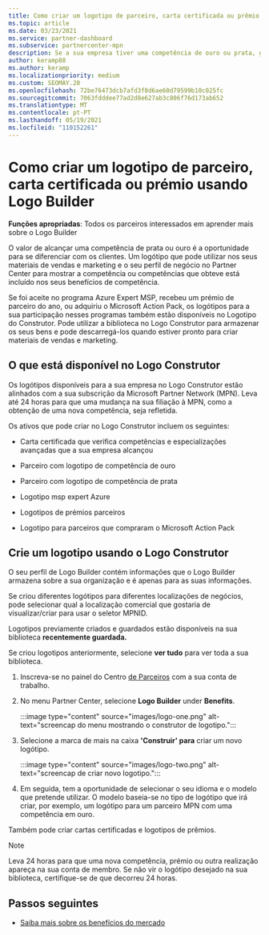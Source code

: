 ```yaml
---
title: Como criar um logotipo de parceiro, carta certificada ou prêmio usando o Logo Builder
ms.topic: article
ms.date: 03/23/2021
ms.service: partner-dashboard
ms.subservice: partnercenter-mpn
description: Se a sua empresa tiver uma competência de ouro ou prata, gere um logótipo personalizado para a sua empresa ou solicite uma carta de verificação certificada personalizada utilizando a ferramenta Logo Builder no Partner Center.
author: keramp88
ms.author: keramp
ms.localizationpriority: medium
ms.custom: SEOMAY.20
ms.openlocfilehash: 72be76473dcb7afd3f8d6ae60d79599b10c025fc
ms.sourcegitcommit: 7063fdddee77ad2d8e627ab3c806f76d173ab652
ms.translationtype: MT
ms.contentlocale: pt-PT
ms.lasthandoff: 05/19/2021
ms.locfileid: "110152261"
---
```

# <a name="how-to-create-a-partner-logo-certified-letter-or-award-using-logo-builder"></a>Como criar um logotipo de parceiro, carta certificada ou prémio usando Logo Builder

**Funções apropriadas**: Todos os parceiros interessados em aprender mais sobre o Logo Builder

O valor de alcançar uma competência de prata ou ouro é a oportunidade para se diferenciar com os clientes. Um logótipo que pode utilizar nos seus materiais de vendas e marketing e o seu perfil de negócio no Partner Center para mostrar a competência ou competências que obteve está incluído nos seus benefícios de competência. 

Se foi aceite no programa Azure Expert MSP, recebeu um prémio de parceiro do ano, ou adquiriu o Microsoft Action Pack, os logótipos para a sua participação nesses programas também estão disponíveis no Logotipo do Construtor. Pode utilizar a biblioteca no Logo Construtor para armazenar os seus bens e pode descarregá-los quando estiver pronto para criar materiais de vendas e marketing. 

## <a name="what-is-available-in-logo-builder"></a>O que está disponível no Logo Construtor

Os logótipos disponíveis para a sua empresa no Logo Construtor estão alinhados com a sua subscrição da Microsoft Partner Network (MPN). Leva até 24 horas para que uma mudança na sua filiação à MPN, como a obtenção de uma nova competência, seja refletida.

Os ativos que pode criar no Logo Construtor incluem os seguintes:

- Carta certificada que verifica competências e especializações avançadas que a sua empresa alcançou

- Parceiro com logotipo de competência de ouro

- Parceiro com logotipo de competência de prata

- Logotipo msp expert Azure

- Logotipos de prémios parceiros

- Logotipo para parceiros que compraram o Microsoft Action Pack

## <a name="create-a-logo-using-logo-builder"></a>Crie um logotipo usando o Logo Construtor

O seu perfil de Logo Builder contém informações que o Logo Builder armazena sobre a sua organização e é apenas para as suas informações.

Se criou diferentes logótipos para diferentes localizações de negócios, pode selecionar qual a localização comercial que gostaria de visualizar/criar para usar o seletor MPNID.

Logotipos previamente criados e guardados estão disponíveis na sua biblioteca **recentemente guardada.**

Se criou logotipos anteriormente, selecione **ver tudo** para ver toda a sua biblioteca.

1. Inscreva-se no painel do Centro [de Parceiros](https://partner.microsoft.com/dashboard) com a sua conta de trabalho.

1. No menu Partner Center, selecione **Logo Builder** under **Benefits**.
 
   :::image type="content" source="images/logo-one.png" alt-text="screencap do menu mostrando o construtor de logotipo.":::

3. Selecione a marca de mais na caixa **'Construir' para** criar um novo logótipo.

   :::image type="content" source="images/logo-two.png" alt-text="screencap de criar novo logotipo.":::

4. Em seguida, tem a oportunidade de selecionar o seu idioma e o modelo que pretende utilizar. O modelo baseia-se no tipo de logótipo que irá criar, por exemplo, um logótipo para um parceiro MPN com uma competência em ouro.

Também pode criar cartas certificadas e logotipos de prêmios.

>[!NOTE]
>Leva 24 horas para que uma nova competência, prémio ou outra realização apareça na sua conta de membro. Se não vir o logótipo desejado na sua biblioteca, certifique-se de que decorreu 24 horas.

## <a name="next-steps"></a>Passos seguintes

- [Saiba mais sobre os benefícios do mercado](mpn-learn-about-go-to-market-benefits.md)
